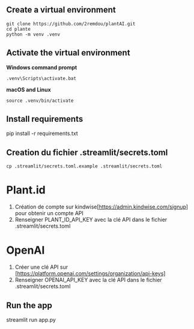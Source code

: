 
## Create a virtual environment
```
git clone https://github.com/2remdou/plantAI.git
cd plante
python -m venv .venv
```

## Activate the virtual environment

**Windows command prompt**
```
.venv\Scripts\activate.bat
```

**macOS and Linux**
```
source .venv/bin/activate
```


## Install requirements
pip install -r requirements.txt

## Creation du fichier .streamlit/secrets.toml
```
cp .streamlit/secrets.toml.example .streamlit/secrets.toml
```

# Plant.id
1. Création de compte sur kindwise[https://admin.kindwise.com/signup] pour obtenir un compte API
2. Renseigner PLANT_ID_API_KEY avec la clé API dans le fichier .streamlit/secrets.toml

# OpenAI
1. Créer une clé API sur [https://platform.openai.com/settings/organization/api-keys] 
2. Renseigner OPENAI_API_KEY avec la clé API dans le fichier .streamlit/secrets.toml 

## Run the app
streamlit run app.py